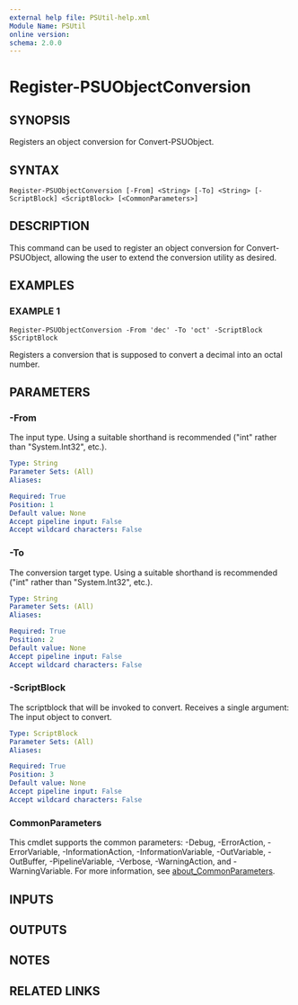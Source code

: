 ```yaml
---
external help file: PSUtil-help.xml
Module Name: PSUtil
online version:
schema: 2.0.0
---
```


# Register-PSUObjectConversion

## SYNOPSIS
Registers an object conversion for Convert-PSUObject.

## SYNTAX

```
Register-PSUObjectConversion [-From] <String> [-To] <String> [-ScriptBlock] <ScriptBlock> [<CommonParameters>]
```

## DESCRIPTION
This command can be used to register an object conversion for Convert-PSUObject, allowing the user to extend the conversion utility as desired.

## EXAMPLES

### EXAMPLE 1
```
Register-PSUObjectConversion -From 'dec' -To 'oct' -ScriptBlock $ScriptBlock
```

Registers a conversion that is supposed to convert a decimal into an octal number.

## PARAMETERS

### -From
The input type.
Using a suitable shorthand is recommended ("int" rather than "System.Int32", etc.).

```yaml
Type: String
Parameter Sets: (All)
Aliases:

Required: True
Position: 1
Default value: None
Accept pipeline input: False
Accept wildcard characters: False
```

### -To
The conversion target type.
Using a suitable shorthand is recommended ("int" rather than "System.Int32", etc.).

```yaml
Type: String
Parameter Sets: (All)
Aliases:

Required: True
Position: 2
Default value: None
Accept pipeline input: False
Accept wildcard characters: False
```

### -ScriptBlock
The scriptblock that will be invoked to convert.
Receives a single argument: The input object to convert.

```yaml
Type: ScriptBlock
Parameter Sets: (All)
Aliases:

Required: True
Position: 3
Default value: None
Accept pipeline input: False
Accept wildcard characters: False
```

### CommonParameters
This cmdlet supports the common parameters: -Debug, -ErrorAction, -ErrorVariable, -InformationAction, -InformationVariable, -OutVariable, -OutBuffer, -PipelineVariable, -Verbose, -WarningAction, and -WarningVariable. For more information, see [about_CommonParameters](http://go.microsoft.com/fwlink/?LinkID=113216).

## INPUTS

## OUTPUTS

## NOTES

## RELATED LINKS

